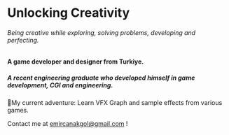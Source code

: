 # Unlocking Creativity
###### Being creative while exploring, solving problems, developing and perfecting.

#### A game developer and designer from Turkiye.
##### A recent engineering graduate who developed himself in game development, CGI and engineering.

🤔My current adventure: Learn VFX Graph and sample effects from various games.

Contact me at emircanakgol@gmail.com !
